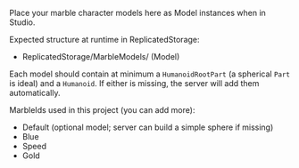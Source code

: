 Place your marble character models here as Model instances when in Studio.

Expected structure at runtime in ReplicatedStorage:
- ReplicatedStorage/MarbleModels/<MarbleId> (Model)

Each model should contain at minimum a `HumanoidRootPart` (a spherical `Part` is ideal) and a `Humanoid`.
If either is missing, the server will add them automatically.

MarbleIds used in this project (you can add more):
- Default (optional model; server can build a simple sphere if missing)
- Blue
- Speed
- Gold 